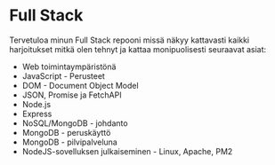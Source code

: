 # Full Stack 

Tervetuloa minun Full Stack repooni missä näkyy kattavasti kaikki harjoitukset mitkä olen tehnyt ja kattaa monipuolisesti seuraavat asiat:

- Web toimintaympäristönä
- JavaScript - Perusteet
- DOM - Document Object Model
- JSON, Promise ja FetchAPI
- Node.js
- Express
- NoSQL/MongoDB - johdanto
- MongoDB - peruskäyttö
- MongoDB - pilvipalveluna
- NodeJS-sovelluksen julkaiseminen - Linux, Apache, PM2
